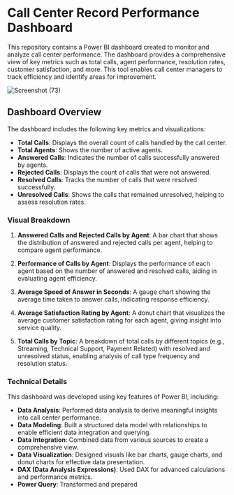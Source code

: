 # Call Center Record Performance Dashboard

This repository contains a Power BI dashboard created to monitor and analyze call center performance. The dashboard provides a comprehensive view of key metrics such as total calls, agent performance, resolution rates, customer satisfaction, and more. This tool enables call center managers to track efficiency and identify areas for improvement.

![Screenshot (73)](https://github.com/user-attachments/assets/9223caeb-1590-4fb4-b21d-f03a8d6055bf)

## Dashboard Overview

The dashboard includes the following key metrics and visualizations:

- **Total Calls**: Displays the overall count of calls handled by the call center.
- **Total Agents**: Shows the number of active agents.
- **Answered Calls**: Indicates the number of calls successfully answered by agents.
- **Rejected Calls**: Displays the count of calls that were not answered.
- **Resolved Calls**: Tracks the number of calls that were resolved successfully.
- **Unresolved Calls**: Shows the calls that remained unresolved, helping to assess resolution rates.

### Visual Breakdown

1. **Answered Calls and Rejected Calls by Agent**: A bar chart that shows the distribution of answered and rejected calls per agent, helping to compare agent performance.

2. **Performance of Calls by Agent**: Displays the performance of each agent based on the number of answered and resolved calls, aiding in evaluating agent efficiency.

3. **Average Speed of Answer in Seconds**: A gauge chart showing the average time taken to answer calls, indicating response efficiency.

4. **Average Satisfaction Rating by Agent**: A donut chart that visualizes the average customer satisfaction rating for each agent, giving insight into service quality.

5. **Total Calls by Topic**: A breakdown of total calls by different topics (e.g., Streaming, Technical Support, Payment Related) with resolved and unresolved status, enabling analysis of call type frequency and resolution status.

### Technical Details

This dashboard was developed using key features of Power BI, including:

- **Data Analysis**: Performed data analysis to derive meaningful insights into call center performance.
- **Data Modeling**: Built a structured data model with relationships to enable efficient data integration and querying.
- **Data Integration**: Combined data from various sources to create a comprehensive view.
- **Data Visualization**: Designed visuals like bar charts, gauge charts, and donut charts for effective data presentation.
- **DAX (Data Analysis Expressions)**: Used DAX for advanced calculations and performance metrics.
- **Power Query**: Transformed and prepared
